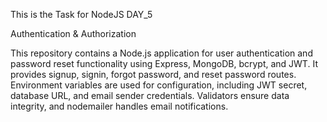 This is the Task for NodeJS DAY_5

Authentication & Authorization

This repository contains a Node.js application for user authentication and password reset functionality using Express, MongoDB, bcrypt, and JWT. It provides signup, signin, forgot password, and reset password routes. Environment variables are used for configuration, including JWT secret, database URL, and email sender credentials. Validators ensure data integrity, and nodemailer handles email notifications.
